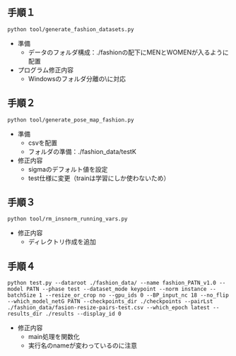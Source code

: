 ## 手順１
```
python tool/generate_fashion_datasets.py
```
- 準備
  - データのフォルダ構成：./fashionの配下にMENとWOMENが入るように配置
- プログラム修正内容
  - Windowsのフォルダ分離の\\に対応

## 手順２
```
python tool/generate_pose_map_fashion.py
```
- 準備
  - csvを配置
  - フォルダの準備：./fashion_data/testK
- 修正内容
  - sigmaのデフォルト値を設定
  - test仕様に変更（trainは学習にしか使わないため）

## 手順３
```
python tool/rm_insnorm_running_vars.py
```
- 修正内容
  - ディレクトリ作成を追加

## 手順４
```
python test.py --dataroot ./fashion_data/ --name fashion_PATN_v1.0 --model PATN --phase test --dataset_mode keypoint --norm instance --batchSize 1 --resize_or_crop no --gpu_ids 0 --BP_input_nc 18 --no_flip --which_model_netG PATN --checkpoints_dir ./checkpoints --pairLst ./fashion_data/fasion-resize-pairs-test.csv --which_epoch latest --results_dir ./results --display_id 0
```
- 修正内容
  - main処理を関数化
  - 実行名のnameが変わっているのに注意
